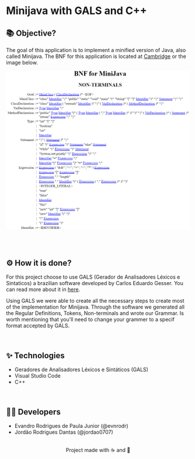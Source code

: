# Minijava with GALS and C++

## 📚 Objective?

The goal of this application is to implement a minified version of Java, also called Minijava. The BNF for this application is located at [Cambridge](https://www.cambridge.org/resources/052182060X/MCIIJ2e/grammar.htm#prod2) or the image below.

![image info](./language/bnf_minijava.png)

<br/>
<br/>

## ⚙️ How it is done?

For this project choose to use GALS (Gerador de Analisadores Léxicos e Sintaticos) a brazilian software developed by Carlos Eduardo Gesser. You can read more about it in [here](http://gals.sourceforge.net/help.html).

Using GALS we were able to create all the necessary steps to create most of the implementation for Minijava. Through the software we generated all the Regular Definitions, Tokens, Non-terminals and wrote our Grammar. Is worth mentioning that you'll need to change your grammer to a specif format accepted by GALS.

<br/>

## ✨ Technologies

- Geradores de Analisadores Léxicos e Sintáticos (GALS)
- Visual Studio Code
- C++

<br/>

## 🧑‍💻 Developers

- Evandro Rodrigues de Paula Junior (@evnrodr)
- Jordão Rodrigues Dantas (@jordao0707)

<br/>

<center>Project made with ☕ and 💖</center>
